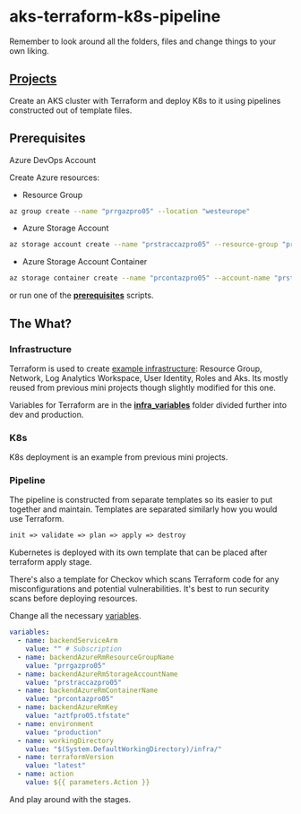 # aks-terraform-k8s-pipeline

Remember to look around all the folders, files and change things to your own liking.

## [Projects](https://github.com/RustyTake-Off/projects)

Create an AKS cluster with Terraform and deploy K8s to it using pipelines constructed out of template files.

## Prerequisites

Azure DevOps Account

Create Azure resources:

* Resource Group

```bash
az group create --name "prrgazpro05" --location "westeurope"
```

* Azure Storage Account

```bash
az storage account create --name "prstraccazpro05" --resource-group "prrgazpro05" --location "westeurope" --sku Standard_LRS
```

* Azure Storage Account Container

```bash
az storage container create --name "prcontazpro05" --account-name "prstraccazpro05"
```

or run one of the [**prerequisites**](https://github.com/RustyTake-Off/aks-terraform-k8s-pipeline/tree/main/prerequisites) scripts.

## The What?

### Infrastructure

Terraform is used to create [example infrastructure](https://github.com/RustyTake-Off/aks-terraform-k8s-pipeline/tree/main/infra): Resource Group, Network, Log Analytics Workspace, User Identity, Roles and Aks. Its mostly reused from previous mini projects though slightly modified for this one.

Variables for Terraform are in the [**infra_variables**](https://github.com/RustyTake-Off/aks-terraform-k8s-pipeline/tree/main/infra_variables) folder divided further into dev and production.

### K8s

K8s deployment is an example from previous mini projects.

### Pipeline

The pipeline is constructed from separate templates so its easier to put together and maintain. Templates are separated similarly how you would use Terraform.

```txt
init => validate => plan => apply => destroy
```

Kubernetes is deployed with its own template that can be placed after terraform apply stage.

There's also a template for Checkov which scans Terraform code for any misconfigurations and potential vulnerabilities. It's best to run security scans before deploying resources.

Change all the necessary [variables](https://github.com/RustyTake-Off/aks-terraform-k8s-pipeline/blob/main/pipelines/ado_pipeline.yaml).

```yaml
variables:
  - name: backendServiceArm
    value: "" # Subscription
  - name: backendAzureRmResourceGroupName
    value: "prrgazpro05"
  - name: backendAzureRmStorageAccountName
    value: "prstraccazpro05"
  - name: backendAzureRmContainerName
    value: "prcontazpro05"
  - name: backendAzureRmKey
    value: "aztfpro05.tfstate"
  - name: environment
    value: "production"
  - name: workingDirectory
    value: "$(System.DefaultWorkingDirectory)/infra/"
  - name: terraformVersion
    value: "latest"
  - name: action
    value: ${{ parameters.Action }}
```

 And play around with the stages.
